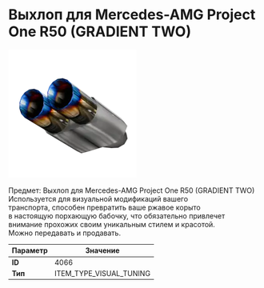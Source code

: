 # Выхлоп для Mercedes-AMG Project One R50 (GRADIENT TWO)

![Item Image](../img/4066.webp?raw=true)

Предмет: Выхлоп для Mercedes-AMG Project One R50 (GRADIENT TWO)<br>Используется для визуальной модификаций вашего<br>транспорта, способен превратить ваше ржавое корыто<br>в настоящую порхающую бабочку, что обязательно привлечет<br>внимание прохожих своим уникальным стилем и красотой.<br>Можно передавать и продавать.


| Параметр | Значение |
|----------|----------|
| **ID** | 4066 |
| **Тип** | ITEM_TYPE_VISUAL_TUNING |

